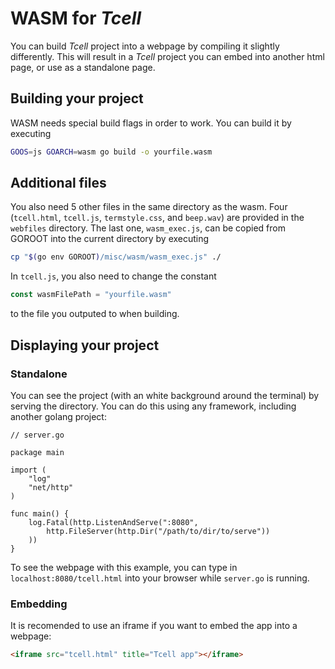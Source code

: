 # WASM for _Tcell_

You can build _Tcell_ project into a webpage by compiling it slightly differently. This will result in a _Tcell_ project you can embed into another html page, or use as a standalone page.

## Building your project

WASM needs special build flags in order to work. You can build it by executing
```sh
GOOS=js GOARCH=wasm go build -o yourfile.wasm
```

## Additional files

You also need 5 other files in the same directory as the wasm. Four (`tcell.html`, `tcell.js`, `termstyle.css`, and `beep.wav`) are provided in the `webfiles` directory. The last one, `wasm_exec.js`, can be copied from GOROOT into the current directory by executing
```sh
cp "$(go env GOROOT)/misc/wasm/wasm_exec.js" ./
```

In `tcell.js`, you also need to change the constant
```js
const wasmFilePath = "yourfile.wasm"
```
to the file you outputed to when building.

## Displaying your project

### Standalone

You can see the project (with an white background around the terminal) by serving the directory. You can do this using any framework, including another golang project:

```golang
// server.go

package main

import (
	"log"
	"net/http"
)

func main() {
	log.Fatal(http.ListenAndServe(":8080", 
        http.FileServer(http.Dir("/path/to/dir/to/serve"))
    ))
}
```

To see the webpage with this example, you can type in `localhost:8080/tcell.html` into your browser while `server.go` is running.

### Embedding
It is recomended to use an iframe if you want to embed the app into a webpage:
```html
<iframe src="tcell.html" title="Tcell app"></iframe>
```